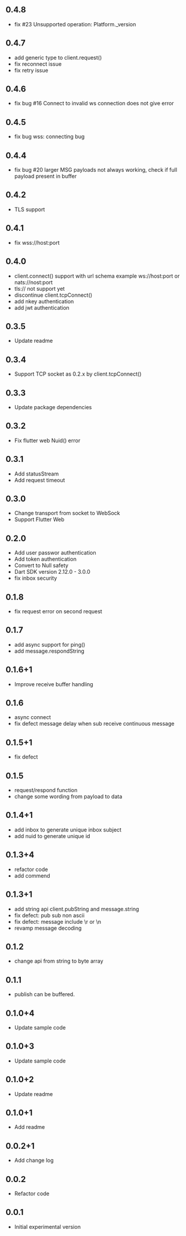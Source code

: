## 0.4.8
* fix #23 Unsupported operation: Platform._version

## 0.4.7
* add generic type to client.request()
* fix reconnect issue
* fix retry issue

## 0.4.6
* fix bug #16 Connect to invalid ws connection does not give error

## 0.4.5
* fix bug wss: connecting bug

## 0.4.4
* fix bug #20 larger MSG payloads not always working, check if full payload present in buffer

## 0.4.2
* TLS support

## 0.4.1
* fix wss://host:port 

## 0.4.0
* client.connect() support with url schema example ws://host:port or nats://nost:port 
* tls:// not support yet
* discontinue client.tcpConnect()
* add nkey authentication
* add jwt authentication

## 0.3.5
* Update readme

## 0.3.4
* Support TCP socket as 0.2.x by client.tcpConnect()

## 0.3.3
* Update package dependencies

## 0.3.2
* Fix flutter web Nuid() error

## 0.3.1
* Add statusStream  
* Add request timeout

## 0.3.0
* Change transport from socket to WebSock 
* Support Flutter Web

## 0.2.0
* Add user passwor authentication
* Add token authentication
* Convert to Null safety
* Dart SDK version 2.12.0 - 3.0.0
* fix inbox security


## 0.1.8
* fix request error on second request

## 0.1.7
* add async support for ping()
* add message.respondString

## 0.1.6+1
* Improve receive buffer handling

## 0.1.6
* async connect
* fix defect message delay when sub receive continuous message

## 0.1.5+1
* fix defect

## 0.1.5
* request/respond function
* change some wording from payload to data

## 0.1.4+1
* add inbox to generate unique inbox subject
* add nuid to generate unique id 

## 0.1.3+4
* refactor code
* add commend

## 0.1.3+1
* add string api client.pubString and message.string
* fix defect: pub sub non ascii
* fix defect: message include \r or \n
* revamp message decoding

## 0.1.2
* change api from string to byte array

## 0.1.1
* publish can be buffered.

## 0.1.0+4
* Update sample code

## 0.1.0+3
* Update sample code

## 0.1.0+2
* Update readme

## 0.1.0+1
* Add readme

## 0.0.2+1
* Add change log

## 0.0.2
* Refactor code 

## 0.0.1
* Initial experimental version